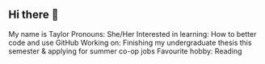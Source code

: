 ## Hi there 👋
My name is Taylor
Pronouns: She/Her
Interested in learning: How to better code and use GitHub
Working on: Finishing my undergraduate thesis this semester & applying for summer co-op jobs
Favourite hobby: Reading

<!--
**taylorspengen/taylorspengen** is a ✨ _special_ ✨ repository because its `README.md` (this file) appears on your GitHub profile.
-->
